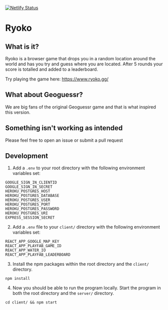 [![Netlify Status](https://api.netlify.com/api/v1/badges/e753d99e-2fd4-471b-8cff-54506a5df9c6/deploy-status)](https://app.netlify.com/sites/youthful-shockley-e4ae63/deploys)

# Ryoko

## What is it?

Ryoko is a browser game that drops you in a random location around the world and has you try and guess where you are located. After 5 rounds your score is totalled and added to a leaderboard.

Try playing the game here: https://www.ryoko.gg/

## What about Geoguessr?

We are big fans of the original Geoguessr game and that is what inspired this version.

## Something isn't working as intended

Please feel free to open an issue or submit a pull request

## Development

1. Add a `.env` to your root directory with the following environment variables set:

```
GOOGLE_SIGN_IN_CLIENTID
GOOGLE_SIGN_IN_SECRET
HEROKU_POSTGRES_HOST
HEROKU_POSTGRES_DATABASE
HEROKU_POSTGRES_USER
HEROKU_POSTGRES_PORT
HEROKU_POSTGRES_PASSWORD
HEROKU_POSTGRES_URI
EXPRESS_SESSION_SECRET
```

2. Add a `.env` file to your `client/` directory with the following environment variables set:

```
REACT_APP_GOOGLE_MAP_KEY
REACT_APP_PLAYFAB_GAME_ID
REACT_APP_WATER_IO
REACT_APP_PLAYFAB_LEADERBOARD
```

3. Install the npm packages within the root directory and the `client/` directory.

```
npm install
```

4. Now you should be able to run the program locally. Start the program in both the root directory and the `server/` directory.

```
cd client/ && npm start
```
